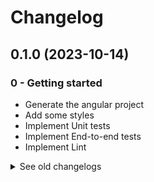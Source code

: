 # Changelog

## 0.1.0 (2023-10-14)

### 0 - Getting started

- Generate the angular project
- Add some styles
- Implement Unit tests
- Implement End-to-end tests
- Implement Lint

<details>
  <summary>See old changelogs</summary>

<details>